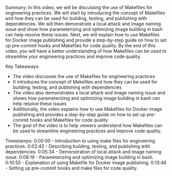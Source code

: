 Summary:
In this video, we will be discussing the use of Makefiles for engineering practices. We will start by introducing the concept of Makefiles and how they can be used for building, testing, and publishing with dependencies. We will then demonstrate a local attack and image naming issue and show how parameterizing and optimizing image building in bash can help resolve these issues. Next, we will explain how to use Makefiles for Docker image publishing and provide a step-by-step guide on how to set up pre-commit hooks and Makefiles for code quality. By the end of this video, you will have a better understanding of how Makefiles can be used to streamline your engineering practices and improve code quality.

Key Takeaways:
- The video discusses the use of Makefiles for engineering practices
- It introduces the concept of Makefiles and how they can be used for building, testing, and publishing with dependencies
- The video also demonstrates a local attack and image naming issue and shows how parameterizing and optimizing image building in bash can help resolve these issues
- Additionally, the video explains how to use Makefiles for Docker image publishing and provides a step-by-step guide on how to set up pre-commit hooks and Makefiles for code quality
- The goal of the video is to help viewers understand how Makefiles can be used to streamline engineering practices and improve code quality.

Timestamps:
0:00:00 - Introduction to using make files for engineering practices.
0:02:43 - Describing building, testing, and publishing with dependencies.
0:05:34 - Demonstration of local attack and image naming issue.
0:08:19 - Parameterizing and optimizing image building in bash.
0:10:55 - Explanation of using Makefile for Docker image publishing.
0:13:46 - Setting up pre-commit hooks and make files for code quality.